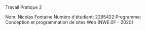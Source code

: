 Travail Pratique 2

Nom: Nicolas Fontaine
Numéro d'étudiant: 2295422
Programme: Conception et programmation de sites Web (NWE.0F - 2020)
